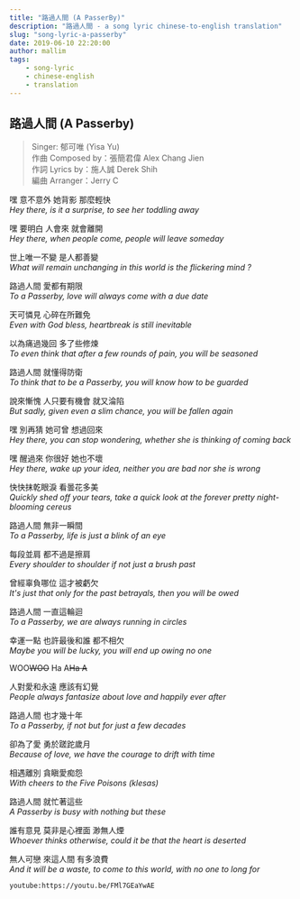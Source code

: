 ```yaml
---
title: "路過人間 (A PasserBy)"
description: "路過人間 - a song lyric chinese-to-english translation"
slug: "song-lyric-a-passerby"
date: 2019-06-10 22:20:00
author: mallim
tags:
    - song-lyric
    - chinese-english
    - translation
---
```


## 路過人間 (A Passerby) 

> Singer: 郁可唯 (Yisa Yu) <br/> 作曲 Composed by：張簡君偉 Alex Chang Jien <br/> 作詞 Lyrics by：施人誠 Derek Shih <br/> 編曲 Arranger：Jerry C

嘿 意不意外 她背影 那麼輕快 <br/> _Hey there, is it a surprise, to see her toddling away_

嘿 要明白 人會來 就會離開 <br/> _Hey there, when people come, people will leave someday_

世上唯一不變 是人都善變 <br/> _What will remain unchanging in this world is the flickering mind ?_

路過人間 愛都有期限 <br/> _To a Passerby, love will always come with a due date_

天可憐見 心碎在所難免 <br/> _Even with God bless, heartbreak is still inevitable_

以為痛過幾回 多了些修煉 <br/> _To even think that after a few rounds of pain, you will be seasoned_

路過人間 就懂得防衛 <br/> _To think that to be a Passerby, you will know how to be guarded_

說來慚愧 人只要有機會 就又淪陷 <br/> _But sadly, given even a slim chance, you will be fallen again_

嘿 別再猜 她可曾 想過回來 <br/> _Hey there, you can stop wondering, whether she is thinking of coming back_

嘿 醒過來 你很好 她也不壞 <br/> _Hey there, wake up your idea, neither you are bad nor she is wrong_

快快抹乾眼淚 看曇花多美 <br/> _Quickly shed off your tears, take a quick look at the forever pretty night-blooming cereus_

路過人間 無非一瞬間 <br/> _To a Passerby, life is just a blink of an eye_

每段並肩 都不過是擦肩 <br/> _Every shoulder to shoulder if not just a brush past_

曾經辜負哪位 這才被虧欠 <br/> _It's just that only for the past betrayals, then you will be owed_

路過人間 一直這輪迴 <br/> _To a Passerby, we are always running in circles_

幸運一點 也許最後和誰 都不相欠 <br/> _Maybe you will be lucky, you will end up owing no one_

WOO~~WOO~~ Ha A~~Ha A~~ <br/>

人對愛和永遠 應該有幻覺 <br/> _People always fantasize about love and happily ever after_

路過人間 也才幾十年 <br/> _To a Passerby, if not but for just a few decades_

卻為了愛 勇於蹉跎歲月 <br/> _Because of love, we have the courage to drift with time_

相遇離別 貪瞋愛痴怨 <br/> _With cheers to the Five Poisons (klesas)_

路過人間 就忙著這些 <br/> _A Passerby is busy with nothing but these_

誰有意見 莫非是心裡面 渺無人煙 <br/> _Whoever thinks otherwise, could it be that the heart is deserted_

無人可戀 來這人間 有多浪費 <br/> _And it will be a waste, to come to this world, with no one to long for_

`youtube:https://youtu.be/FMl7GEaYwAE`